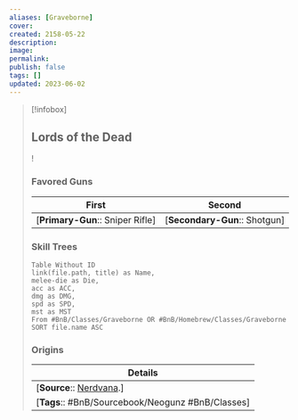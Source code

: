 ```yaml
---
aliases: [Graveborne]
cover: 
created: 2158-05-22
description: 
image: 
permalink: 
publish: false
tags: []
updated: 2023-06-02
---
```


> [!infobox]
>## Lords of the Dead
> !
>### Favored Guns
> |          **First**           |           **Second**           |
> |:----------------------------:|:------------------------------:|
>| [**Primary-Gun**:: Sniper Rifle] | [**Secondary-Gun**:: Shotgun] |
>### Skill Trees
>```dataview
> Table Without ID
> link(file.path, title) as Name, 
> melee-die as Die,
> acc as ACC,
> dmg as DMG,
> spd as SPD,
> mst as MST
> From #BnB/Classes/Graveborne OR #BnB/Homebrew/Classes/Graveborne
> SORT file.name ASC
>```
> ### Origins
> | Details |
> |---|
> | [**Source**:: [Nerdvana](https://nerdvanagames.com).] |
> | [**Tags**:: #BnB/Sourcebook/Neogunz #BnB/Classes] |
